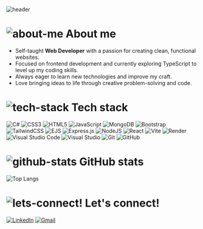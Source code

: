 ![header](https://capsule-render.vercel.app/api?type=waving&height=250&color=gradient&text=Hi%20there%20!👋&reversal=false&fontAlign=50&fontAlignY=40&animation=fadeIn&fontSize=80&descAlign=45&descAlignY=60)

# ![about-me](https://res.cloudinary.com/dirdof2ca/image/upload/h_48/v1753181711/wired-gradient-680-it-developer-hover-pinch_1_xl3ryt.gif) About me

- Self-taught **Web Developer** with a passion for creating clean, functional websites.
- Focused on frontend development and currently exploring TypeScript to level up my coding skills.
- Always eager to learn new technologies and improve my craft.
- Love bringing ideas to life through creative problem-solving and code.

# ![tech-stack](https://res.cloudinary.com/dirdof2ca/image/upload/h_48/v1753180955/wired-gradient-2567-logo-stack-overflow-hover-flow_uppz6l.gif) Tech stack

![C#](https://img.shields.io/badge/c%23-%23239120.svg?style=for-the-badge&logo=csharp&logoColor=white)
![CSS3](https://img.shields.io/badge/css3-%231572B6.svg?style=for-the-badge&logo=css3&logoColor=white)
![HTML5](https://img.shields.io/badge/html5-%23E34F26.svg?style=for-the-badge&logo=html5&logoColor=white)
![JavaScript](https://img.shields.io/badge/javascript-%23323330.svg?style=for-the-badge&logo=javascript&logoColor=%23F7DF1E)
![MongoDB](https://img.shields.io/badge/MongoDB-%234ea94b.svg?style=for-the-badge&logo=mongodb&logoColor=white)
![Bootstrap](https://img.shields.io/badge/bootstrap-%238511FA.svg?style=for-the-badge&logo=bootstrap&logoColor=white)
![TailwindCSS](https://img.shields.io/badge/tailwindcss-%2338B2AC.svg?style=for-the-badge&logo=tailwind-css&logoColor=white)
![EJS](https://img.shields.io/badge/ejs-%23B4CA65.svg?style=for-the-badge&logo=ejs&logoColor=black)
![Express.js](https://img.shields.io/badge/express.js-%23404d59.svg?style=for-the-badge&logo=express&logoColor=%2361DAFB)
![NodeJS](https://img.shields.io/badge/node.js-6DA55F?style=for-the-badge&logo=node.js&logoColor=white)
![React](https://img.shields.io/badge/react-%2320232a.svg?style=for-the-badge&logo=react&logoColor=%2361DAFB)
![Vite](https://img.shields.io/badge/vite-%23646CFF.svg?style=for-the-badge&logo=vite&logoColor=white)
![Render](https://img.shields.io/badge/Render-%46E3B7.svg?style=for-the-badge&logo=render&logoColor=white)
![Visual Studio Code](https://img.shields.io/badge/Visual%20Studio%20Code-0078d7.svg?style=for-the-badge&logo=visual-studio-code&logoColor=white)
![Visual Studio](https://img.shields.io/badge/Visual%20Studio-5C2D91.svg?style=for-the-badge&logo=visual-studio&logoColor=white)
![Git](https://img.shields.io/badge/git-%23F05033.svg?style=for-the-badge&logo=git&logoColor=white)
![GitHub](https://img.shields.io/badge/github-%23121011.svg?style=for-the-badge&logo=github&logoColor=white)

# ![github-stats](https://res.cloudinary.com/dirdof2ca/image/upload/h_48/v1753182979/wired-gradient-3088-bar-chart-decrease-in-reveal_uzsfhi.gif) GitHub stats

![Top Langs](https://github-readme-stats.vercel.app/api/top-langs/?username=tuna-d&layout=compact&theme=cobalt)

# ![lets-connect!](https://res.cloudinary.com/dirdof2ca/image/upload/h_48/v1753183602/wired-gradient-981-consultation-hover-conversation-alt_v4widl.gif) Let's connect!

[![LinkedIn](https://img.shields.io/badge/linkedin-%230077B5.svg?style=for-the-badge&logo=linkedin&logoColor=white)](https://www.linkedin.com/in/tunahan-demirel-406a21337/)
[![Gmail](https://img.shields.io/badge/Gmail-D14836?style=for-the-badge&logo=gmail&logoColor=white)](mailto:tdemirel98@gmail.com)

